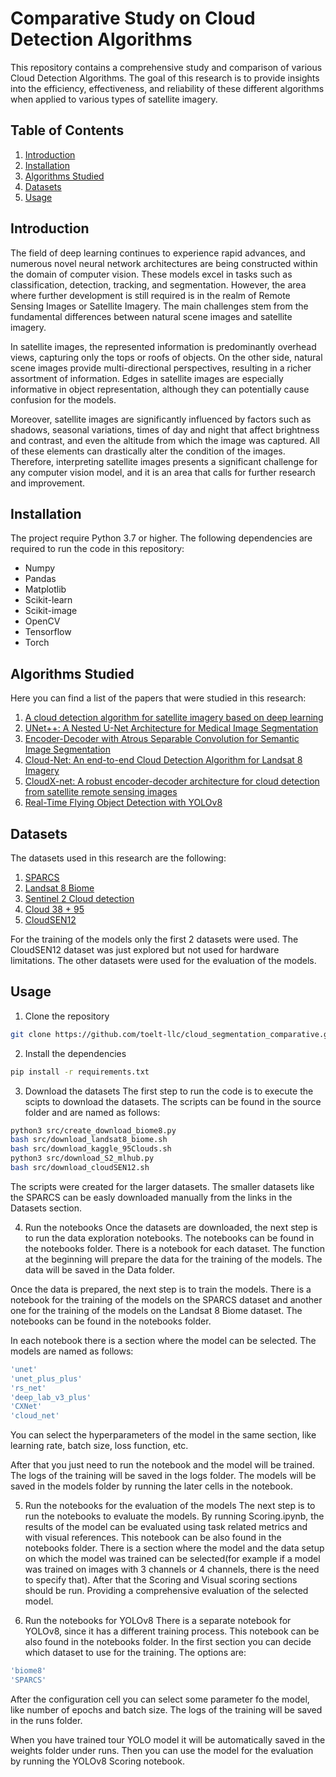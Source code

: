 <!-- # Cloud segmentation comparative -->

# Comparative Study on Cloud Detection Algorithms

This repository contains a comprehensive study and comparison of various Cloud Detection Algorithms. The goal of this research is to provide insights into the efficiency, effectiveness, and reliability of these different algorithms when applied to various types of satellite imagery.

## Table of Contents

1. [Introduction](#Introduction)
2. [Installation](#Installation)
3. [Algorithms Studied](#Algorithms-Studied)
4. [Datasets](#Datasets)
5. [Usage](#Usage)

<!-- 6. [Results](#Results)
7. [Contributing](#Contributing)
8. [License](#License)
9. [Contact](#Contact) -->

## Introduction

The field of deep learning continues to experience rapid advances, and numerous novel neural network architectures are being constructed within the domain of computer vision. These models excel in tasks such as classification, detection, tracking, and segmentation. However, the area where further development is still required is in the realm of Remote Sensing Images or Satellite Imagery. The main challenges stem from the fundamental differences between natural scene images and satellite imagery.

In satellite images, the represented information is predominantly overhead views, capturing only the tops or roofs of objects. On the other side, natural scene images provide multi-directional perspectives, resulting in a richer assortment of information. Edges in satellite images are especially informative in object representation, although they can potentially cause confusion for the models.

Moreover, satellite images are significantly influenced by factors such as shadows, seasonal variations, times of day and night that affect brightness and contrast, and even the altitude from which the image was captured. All of these elements can drastically alter the condition of the images. Therefore, interpreting satellite images presents a significant challenge for any computer vision model, and it is an area that calls for further research and improvement.

## Installation
The project require Python 3.7 or higher. The following dependencies are required to run the code in this repository:
- Numpy
- Pandas
- Matplotlib
- Scikit-learn
- Scikit-image
- OpenCV
- Tensorflow
- Torch

## Algorithms Studied
Here you can find a list of the papers that were studied in this research:
1. [A cloud detection algorithm for satellite imagery based on deep learning](https://www.sciencedirect.com/science/article/pii/S0034425719301294)
2. [UNet++: A Nested U-Net Architecture for Medical Image Segmentation](http://arxiv.org/abs/1807.10165)
3. [Encoder-Decoder with Atrous Separable Convolution for Semantic Image Segmentation](http://arxiv.org/abs/1802.02611)
4. [Cloud-Net: An end-to-end Cloud Detection Algorithm for Landsat 8 Imagery](http://arxiv.org/abs/1901.10077)
5. [CloudX-net: A robust encoder-decoder architecture for cloud detection from satellite remote sensing images](https://www.sciencedirect.com/science/article/pii/S2352938520303803)
6. [Real-Time Flying Object Detection with YOLOv8](http://arxiv.org/abs/2305.09972)

## Datasets
The datasets used in this research are the following:
1. [SPARCS](http://emapr.ceoas.oregonstate.edu/sparcs/)
2. [Landsat 8 Biome](https://landsat.usgs.gov/landsat-8-cloud-cover-assessment-validation-data)
3. [Sentinel 2 Cloud detection](https://mlhub.earth/data/ref_cloud_cover_detection_challenge_v1)
4. [Cloud 38 + 95](https://www.kaggle.com/datasets/sorour/95cloud-cloud-segmentation-on-satellite-images)
5. [CloudSEN12](https://www.scidb.cn/en/detail?dataSetId=f72d622ff4ea4fa18070456a98222b1a)

For the training of the models only the first 2 datasets were used. 
The CloudSEN12 dataset was just explored but not used for hardware limitations.
The other datasets were used for the evaluation of the models.

## Usage
1. Clone the repository
```bash
git clone https://github.com/toelt-llc/cloud_segmentation_comparative.git
```
2. Install the dependencies
```bash
pip install -r requirements.txt
```
<!-- 2. Donwload the models weights
```bash
https://drive.google.com/drive/folders/1QgW_GihqJu6rxzJzhJWXUORWfUERSsaa?usp=sharing

``` -->
3. Download the datasets
The first step to run the code is to execute the scipts to download the datasets. The scripts can be found in the source folder and are named as follows:
```bash
python3 src/create_download_biome8.py
bash src/download_landsat8_biome.sh
bash src/download_kaggle_95Clouds.sh
python3 src/download_S2_mlhub.py
bash src/download_cloudSEN12.sh
```
The scripts were created for the larger datasets. The smaller datasets like the SPARCS can be easly downloaded manually from the links in the Datasets section.

4. Run the notebooks
Once the datasets are downloaded, the next step is to run the data exploration notebooks. The notebooks can be found in the notebooks folder. There is a notebook for each dataset. The function at the beginning will prepare the data for the training of the models. The data will be saved in the Data folder.

Once the data is prepared, the next step is to train the models.
There is a notebook for the training of the models on the SPARCS dataset and another one for the training of the models on the Landsat 8 Biome dataset. The notebooks can be found in the notebooks folder.

In each notebook there is a section where the model can be selected. The models are named as follows:
<!-- 1. UNet++
2. RS-Net
3. DeepLabV3+
4. CloudNet
5. CloudXNet -->
```bash
'unet'
'unet_plus_plus'
'rs_net'
'deep_lab_v3_plus'
'CXNet'
'cloud_net'
```
You can select the hyperparameters of the model in the same section, like learning rate, batch size, loss function, etc.

After that you just need to run the notebook and the model will be trained. The logs of the training will be saved in the logs folder. The models will be saved in the models folder by running the later cells in the notebook.


5. Run the notebooks for the evaluation of the models
The next step is to run the notebooks to evaluate the models. By running Scoring.ipynb, the results of the model can be evaluated using task related metrics and with visual references. This notebook can be also found in the notebooks folder.
There is a section where the model and the data setup on which the model was trained can be selected(for example if a model was trained on images with 3 channels or 4 channels, there is the need to specify that). After that the Scoring and Visual scoring sections should be run. Providing a comprehensive evaluation of the selected model.


6. Run the notebooks for YOLOv8
There is a separate notebook for YOLOv8, since it has a different training process. This notebook can be also found in the notebooks folder.
In the first section you can decide which dataset to use for the training. The options are:
```bash
'biome8'
'SPARCS'
```
After the configuration cell you can select some parameter fo the model, like number of epochs and batch size. The logs of the training will be saved in the runs folder.

When you have trained tour YOLO model it will be automatically saved in the weights folder under runs. Then you can use the model for the evaluation by running the YOLOv8 Scoring notebook.


<!-- ## Results

## Contributing

## License

## Contact -->

